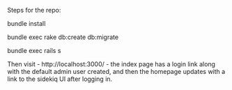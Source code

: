Steps for the repo:

 

bundle install

bundle exec rake db:create db:migrate

bundle exec rails s

Then visit - http://localhost:3000/ - the index page has a login link along with the default admin user created, and then the homepage updates with a link to the sidekiq UI after logging in.

